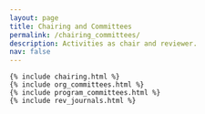 ```yaml
---
layout: page
title: Chairing and Committees
permalink: /chairing_committees/
description: Activities as chair and reviewer.
nav: false
---
```


<!-- pages/chairing_committees.md -->
<div class="chairing-commitees">

    {% include chairing.html %}
    {% include org_committees.html %}
    {% include program_committees.html %}
    {% include rev_journals.html %}

</div>